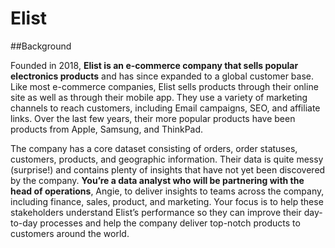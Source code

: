 # Elist

##Background 

Founded in 2018, **Elist is an e-commerce company that sells popular electronics products** and has since expanded to a global customer base. Like most e-commerce companies, Elist sells products through their online site as well as through their mobile app. They use a variety of marketing channels to reach customers, including Email campaigns, SEO, and affiliate links. Over the last few years, their more popular products have been products from Apple, Samsung, and ThinkPad.

The company has a core dataset consisting of orders, order statuses, customers, products, and geographic information. Their data is quite messy (surprise!) and contains plenty of insights that have not yet been discovered by the company. **You’re a data analyst who will be partnering with the head of operations**, Angie, to deliver insights to teams across the company, including finance, sales, product, and marketing. Your focus is to help these stakeholders understand Elist’s performance so they can improve their day-to-day processes and help the company deliver top-notch products to customers around the world.


